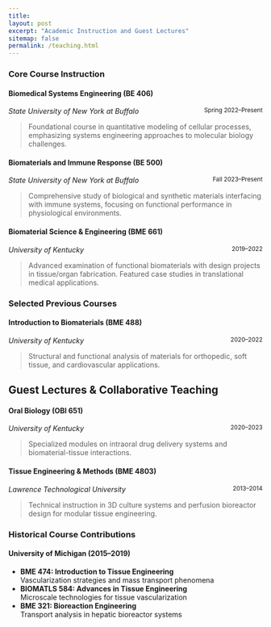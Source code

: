 ```yaml
---
title:
layout: post
excerpt: "Academic Instruction and Guest Lectures"
sitemap: false
permalink: /teaching.html
---
```


### Core Course Instruction

#### **Biomedical Systems Engineering (BE 406)**  
*State University of New York at Buffalo* <small class="text-muted" style="float: right;">Spring 2022–Present</small>
> Foundational course in quantitative modeling of cellular processes, emphasizing systems engineering approaches to molecular biology challenges.

#### **Biomaterials and Immune Response (BE 500)**
*State University of New York at Buffalo*  <small class="text-muted" style="float: right;">Fall 2023–Present</small>  
> Comprehensive study of biological and synthetic materials interfacing with immune systems, focusing on functional performance in physiological environments.

#### **Biomaterial Science & Engineering (BME 661)**  
*University of Kentucky*  <small class="text-muted" style="float: right;">2019–2022</small>  
> Advanced examination of functional biomaterials with design projects in tissue/organ fabrication. Featured case studies in translational medical applications.

### Selected Previous Courses
#### **Introduction to Biomaterials (BME 488)**  
*University of Kentucky*  <small class="text-muted" style="float: right;">2020–2022</small>
> Structural and functional analysis of materials for orthopedic, soft tissue, and cardiovascular applications.

## Guest Lectures & Collaborative Teaching
#### **Oral Biology (OBI 651)**  
*University of Kentucky*  <small class="text-muted" style="float: right;">2020–2023</small>  
> Specialized modules on intraoral drug delivery systems and biomaterial-tissue interactions.

#### **Tissue Engineering & Methods (BME 4803)**  
*Lawrence Technological University*  <small class="text-muted" style="float: right;">2013–2014</small>  
> Technical instruction in 3D culture systems and perfusion bioreactor design for modular tissue engineering.

### Historical Course Contributions
#### **University of Michigan** (2015–2019)
- **BME 474: Introduction to Tissue Engineering**  
  Vascularization strategies and mass transport phenomena
- **BIOMATLS 584: Advances in Tissue Engineering**  
  Microscale technologies for tissue vascularization
- **BME 321: Bioreaction Engineering**  
  Transport analysis in hepatic bioreactor systems